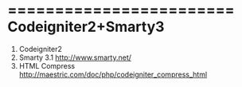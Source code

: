 ========================
Codeigniter2+Smarty3
========================

1. Codeigniter2
2. Smarty 3.1 http://www.smarty.net/
3. HTML Compress http://maestric.com/doc/php/codeigniter_compress_html

